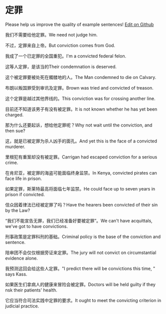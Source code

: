 # 定罪

Please help us improve the quality of example sentences! [Edit on Github](https://github.com/jiyushe/jiyu-example-sentence-source/blob/main/chinese/dingzui.md)

<p><span class="chinese">我们不需要给他定罪。</span><span class="english">We need not judge him.</span></p>

<p><span class="chinese">不过，定罪来自上帝。</span><span class="english">But conviction comes from God.</span></p>

<p><span class="chinese">我成了一个已定罪的全国重犯。</span><span class="english">I'm a convicted federal felon.</span></p>

<p><span class="chinese">这等人定罪，是该当的</span><span class="english">Their condemnation is deserved.</span></p>

<p><span class="chinese">这个被定罪要被处死在髑髅地的人。</span><span class="english">The Man condemned to die on Calvary.</span></p>

<p><span class="chinese">布朗以叛国罪受到审讯及定罪。</span><span class="english">Brown was tried and convicted of treason.</span></p>

<p><span class="chinese">这个定罪是越过其他界线的。</span><span class="english">This conviction was for crossing another line.</span></p>

<p><span class="chinese">目前还不知道该男子有没有被定罪。</span><span class="english">It is not known whether he has yet been charged.</span></p>

<p><span class="chinese">那为什么还要起诉，想给他定罪呢？</span><span class="english">Why not wait until the conviction, and then sue?</span></p>

<p><span class="chinese">这，就是已被定罪为杀人凶手的面孔。</span><span class="english">And yet this is the face of a  convicted murderer.</span></p>

<p><span class="chinese">里根犯有重案却没有被定罪。</span><span class="english">Carrigan had escaped conviction for a serious crime.</span></p>

<p><span class="chinese">在肯尼亚，被定罪的海盗可能面临终身监禁。</span><span class="english">In Kenya, convicted pirates can face life in prison.</span></p>

<p><span class="chinese">如果定罪，斯莱特最高将面临七年监禁。</span><span class="english">He could face up to seven years in prison if convicted.</span></p>

<p><span class="chinese">信众因着律法已经被定罪了吗？</span><span class="english">Have the hearers been convicted of their sin by the Law?</span></p>

<p><span class="chinese">“我们不能宣告无罪，我们已经准备好要被定罪”。</span><span class="english">We can't have acquittals, we've got to have convictions.</span></p>

<p><span class="chinese">刑事政策是定罪科刑的基础。</span><span class="english">Criminal policy is the base of the conviction and sentence.</span></p>

<p><span class="chinese">陪审团不会仅仅根据旁证来定罪。</span><span class="english">The jury will not convict on circumstantial evidence alone.</span></p>

<p><span class="chinese">我预测这回会给这些人定罪。</span><span class="english">"I predict there will be convictions this time, " says Kass.</span></p>

<p><span class="chinese">如果医生们拿病人的健康来冒险会被定罪。</span><span class="english">Doctors will be held guilty if they nsk their patients' health.</span></p>

<p><span class="chinese">它应当符合司法实践中定罪的要求。</span><span class="english">It ought to meet the convicting criterion in judicial practice.</span></p>

